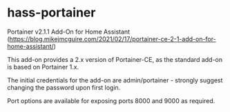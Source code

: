 # hass-portainer
Portainer v2.1.1 Add-On for Home Assistant (https://blog.mikejmcguire.com/2021/02/17/portainer-ce-2-1-add-on-for-home-assistant/)

This add-on provides a 2.x version of Portainer-CE, as the standard add-on is based on Portainer 1.x.

The initial credentials for the add-on are admin/portainer - strongly suggest changing the password upon first login.

Port options are available for exposing ports 8000 and 9000 as required.
